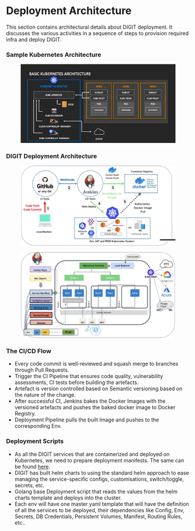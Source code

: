 # Deployment Architecture

This section contains architectural details about DIGIT deployment. It discusses the various activities in a sequence of steps to provision required infra and deploy DIGIT.

### Sample Kubernetes Architecture

<div align="left">

<figure><img src="../../../.gitbook/assets/image (264).png" alt=""><figcaption></figcaption></figure>

</div>

### DIGIT Deployment Architecture

<figure><img src="../../../.gitbook/assets/image (197).png" alt=""><figcaption></figcaption></figure>

<figure><img src="../../../.gitbook/assets/image (65).png" alt=""><figcaption></figcaption></figure>

### The CI/CD Flow

* Every code commit is well-reviewed and squash merge to branches through Pull Requests.
* Trigger the CI Pipeline that ensures code quality, vulnerability assessments, CI tests before building the artefacts.
* Artefact is version controlled based on Semantic versioning based on the nature of the change.
* After successful CI, Jenkins bakes the Docker Images with the versioned artefacts and pushes the baked docker image to Docker Registry.
* Deployment Pipeline pulls the built Image and pushes to the corresponding Env.

### Deployment Scripts

* As all the DIGIT services that are containerized and deployed on Kubernetes, we need to prepare deployment manifests. The same can be found [here](https://github.com/egovernments/Train-InfraOps).
* DIGIT has built helm charts to using the standard helm approach to ease managing the service-specific configs, customisations, switch/toggle, secrets, etc.
* Golang base Deployment script that reads the values from the helm charts template and deploys into the cluster.
* Each env will have one master yaml template that will have the definition of all the services to be deployed, their dependencies like Config, Env, Secrets, DB Credentials, Persistent Volumes, Manifest, Routing Rules, etc..
